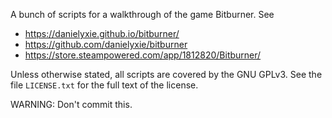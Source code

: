 A bunch of scripts for a walkthrough of the game Bitburner.  See

* https://danielyxie.github.io/bitburner/
* https://github.com/danielyxie/bitburner
* https://store.steampowered.com/app/1812820/Bitburner/

Unless otherwise stated, all scripts are covered by the GNU GPLv3.  See the
file `LICENSE.txt` for the full text of the license.

WARNING: Don't commit this.
